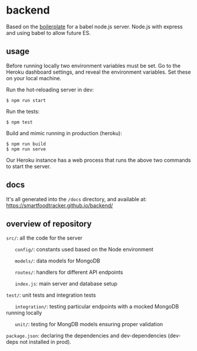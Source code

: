 # backend

Based on the [boilerplate](https://github.com/babel/example-node-server) for a babel node.js server. Node.js with express and using babel to allow future ES.

## usage

Before running locally two environment variables must be set. Go to the Heroku dashboard settings, and reveal the environment variables. Set these on your local machine.

Run the hot-reloading server in dev:
```
$ npm run start
```

Run the tests:
```
$ npm test
```

Build and mimic running in production (heroku):
```
$ npm run build
$ npm run serve
```

Our Heroku instance has a web process that runs the above two commands to start the server.

## docs

It's all generated into the `/docs` directory, and available at: https://smartfoodtracker.github.io/backend/

## overview of repository

`src/`: all the code for the server

&nbsp;&nbsp;&nbsp;&nbsp;&nbsp;&nbsp;`config/`: constants used based on the Node environment

&nbsp;&nbsp;&nbsp;&nbsp;&nbsp;&nbsp;`models/`: data models for MongoDB

&nbsp;&nbsp;&nbsp;&nbsp;&nbsp;&nbsp;`routes/`: handlers for different API endpoints

&nbsp;&nbsp;&nbsp;&nbsp;&nbsp;&nbsp;`index.js`: main server and database setup

`test/`: unit tests and integration tests

&nbsp;&nbsp;&nbsp;&nbsp;&nbsp;&nbsp;`integration/`: testing particular endpoints with a mocked MongoDB running locally

&nbsp;&nbsp;&nbsp;&nbsp;&nbsp;&nbsp;`unit/`: testing for MongDB models ensuring proper validation

`package.json`: declaring the dependencies and dev-dependencies (dev-deps not installed in prod).
